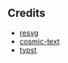 
## Credits
- [resvg](https://github.com/RazrFalcon/resvg)
- [cosmic-text](https://github.com/pop-os/cosmic-text)
- [typst](https://github.com/typst/typst)